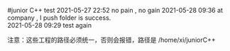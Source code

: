 #junior C++ test
2021-05-27 22:52        no pain ,   no gain
2021-05-28 09:36        at company , I push folder is success.  
2021-05-28 09:29        test again





注意：这些工程的路径必须统一，否则会报错，路径是 /home/xi/juniorC++
